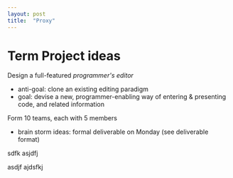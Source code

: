 ```yaml
---
layout: post
title:  "Proxy"
---
```


# Term Project ideas

Design a full-featured _programmer's editor_   
* anti-goal: clone an existing editing paradigm
* goal: devise a new, programmer-enabling way of entering & presenting code, and related information


   
Form 10 teams, each with 5 members
* brain storm ideas: formal deliverable on Monday (see deliverable format)

sdfk
asjdfj

asdjf
ajdsfkj
